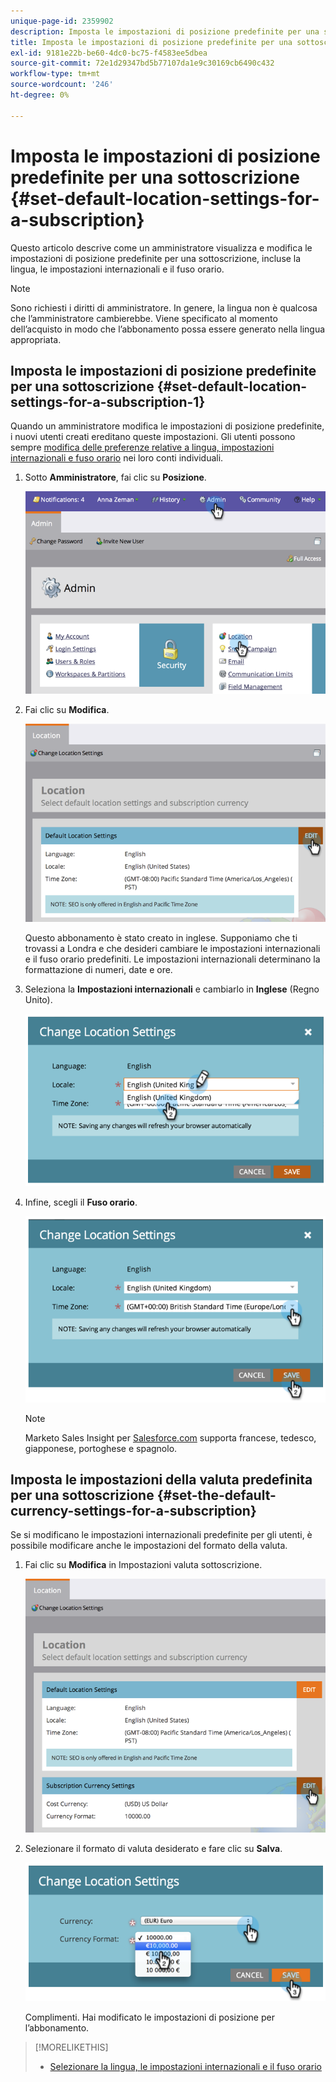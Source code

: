 ```yaml
---
unique-page-id: 2359902
description: Imposta le impostazioni di posizione predefinite per una sottoscrizione - Marketo Docs - Documentazione del prodotto
title: Imposta le impostazioni di posizione predefinite per una sottoscrizione
exl-id: 9181e22b-be60-4dc0-bc75-f4583ee5dbea
source-git-commit: 72e1d29347bd5b77107da1e9c30169cb6490c432
workflow-type: tm+mt
source-wordcount: '246'
ht-degree: 0%

---
```


# Imposta le impostazioni di posizione predefinite per una sottoscrizione {#set-default-location-settings-for-a-subscription}

Questo articolo descrive come un amministratore visualizza e modifica le impostazioni di posizione predefinite per una sottoscrizione, incluse la lingua, le impostazioni internazionali e il fuso orario.

>[!NOTE]
>
>Sono richiesti i diritti di amministratore. In genere, la lingua non è qualcosa che l’amministratore cambierebbe. Viene specificato al momento dell’acquisto in modo che l’abbonamento possa essere generato nella lingua appropriata.

## Imposta le impostazioni di posizione predefinite per una sottoscrizione {#set-default-location-settings-for-a-subscription-1}

Quando un amministratore modifica le impostazioni di posizione predefinite, i nuovi utenti creati ereditano queste impostazioni. Gli utenti possono sempre [modifica delle preferenze relative a lingua, impostazioni internazionali e fuso orario](/help/marketo/product-docs/administration/settings/select-your-language-locale-and-time-zone.md) nei loro conti individuali.

1. Sotto **Amministratore**, fai clic su **Posizione**.

   ![](assets/image2014-11-7-11-3a39-3a17.png)

1. Fai clic su **Modifica**.

   ![](assets/image2014-11-7-11-3a40-3a39.png)

   Questo abbonamento è stato creato in inglese. Supponiamo che ti trovassi a Londra e che desideri cambiare le impostazioni internazionali e il fuso orario predefiniti. Le impostazioni internazionali determinano la formattazione di numeri, date e ore.

1. Seleziona la **Impostazioni internazionali** e cambiarlo in **Inglese** (Regno Unito).

   ![](assets/image2014-11-7-11-3a51-3a26.png)

1. Infine, scegli il **Fuso orario**.

   ![](assets/image2014-11-7-14-3a42-3a34.png)

   >[!NOTE]
   >
   >Marketo Sales Insight per [Salesforce.com](https://salesforce.com/) supporta francese, tedesco, giapponese, portoghese e spagnolo.

## Imposta le impostazioni della valuta predefinita per una sottoscrizione {#set-the-default-currency-settings-for-a-subscription}

Se si modificano le impostazioni internazionali predefinite per gli utenti, è possibile modificare anche le impostazioni del formato della valuta.

1. Fai clic su **Modifica** in Impostazioni valuta sottoscrizione.

   ![](assets/image2014-11-7-15-3a50-3a33.png)

1. Selezionare il formato di valuta desiderato e fare clic su **Salva**.

   ![](assets/image2014-11-7-15-3a58-3a21.png)

   Complimenti. Hai modificato le impostazioni di posizione per l’abbonamento.

>[!MORELIKETHIS]
>
>* [Selezionare la lingua, le impostazioni internazionali e il fuso orario](/help/marketo/product-docs/administration/settings/select-your-language-locale-and-time-zone.md)

